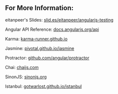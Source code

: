 ## For More Information:

eitanpeer's Slides: <a href="http://slid.es/eitanpeer/angularjs-testing">slid.es/eitanpeer/angularjs-testing</a>

Angular API Reference: <a href="http://docs.angularjs.org/api">docs.angularjs.org/api</a>

Karma: <a href="http://karma-runner.github.io">karma-runner.github.io</a>

Jasmine: <a href="http://pivotal.github.io/jasmine">pivotal.github.io/jasmine</a>

Protractor: <a href="https://github.com/angular/protractor">github.com/angular/protractor</a>

Chai: <a href="http://chaijs.com">chaijs.com</a>

SinonJS: <a href="http://sinonjs.org">sinonjs.org</a>

Istanbul: <a href="http://gotwarlost.github.io/istanbul">gotwarlost.github.io/istanbul</a>
